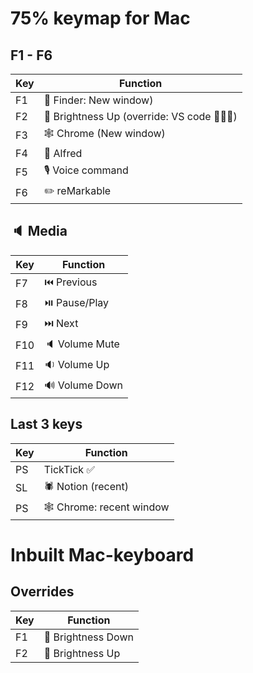 # 75% keymap for Mac

## F1 - F6
| Key | Function |
| ----- | ----- |
| F1 | 📁 Finder: New window) |
| F2 | 🔆 Brightness Up (override: VS code 👨🏻‍💻) |
| F3 | 🕸️ Chrome (New window) |
| F4 | 🎩 Alfred | 
| F5 | 🎙️ Voice command |
| F6 | ✏️ reMarkable |

## 🔈 Media
| Key | Function |
| ----- | ----- |
| F7 | ⏮️ Previous |
| F8 | ⏯️ Pause/Play |
| F9 | ⏭️ Next |
| F10 | 🔈 Volume Mute |
| F11 | 🔉 Volume Up |
| F12 | 🔊 Volume Down |

## Last 3 keys
| Key | Function |
| ----- | ----- |
| PS | TickTick ✅ |
| SL | 🕷️ Notion (recent) |
| PS | 🕸️ Chrome: recent window  |

# Inbuilt Mac-keyboard 

## Overrides
| Key | Function |
| ----- | ----- |
| F1 | 🔅 Brightness Down
| F2 | 🔆 Brightness Up
